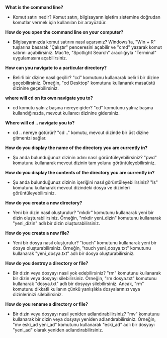 **What is the command line?**

*   Komut satırı nedir? Komut satırı, bilgisayarın işletim sistemine doğrudan komutlar vermek için kullanılan bir arayüzdür.
    
**How do you open the command line on your computer?**

*   Bilgisayarınızda komut satırını nasıl açarsınız? Windows'ta, "Win + R" tuşlarına basarak "Çalıştır" penceresini açabilir ve "cmd" yazarak komut satırını açabilirsiniz. Mac'te, "Spotlight Search" aracılığıyla "Terminal" uygulamasını açabilirsiniz.
    
**How can you navigate to a particular directory?**

*   Belirli bir dizine nasıl geçilir? "cd" komutunu kullanarak belirli bir dizine geçebilirsiniz. Örneğin, "cd Desktop" komutunu kullanarak masaüstü dizinine geçebilirsiniz.
    
**where will cd on its own navigate you to?**

*   cd komutu yalnız başına nereye gider? "cd" komutunu yalnız başına kullandığınızda, mevcut kullanıcı dizinine gidersiniz.
    
**Where will cd .. navigate you to?**

*   cd .. nereye götürür? "cd .." komutu, mevcut dizinde bir üst dizine gitmenizi sağlar.
    
**How do you display the name of the directory you are currently in?**

*   Şu anda bulunduğunuz dizinin adını nasıl görüntüleyebilirsiniz? "pwd" komutunu kullanarak mevcut dizinin tam yolunu görüntüleyebilirsiniz.
    
**How do you display the contents of the directory you are currently in?**

*   Şu anda bulunduğunuz dizinin içeriğini nasıl görüntüleyebilirsiniz? "ls" komutunu kullanarak mevcut dizindeki dosya ve dizinleri görüntüleyebilirsiniz.
    
**How do you create a new directory?**

*   Yeni bir dizin nasıl oluşturulur? "mkdir" komutunu kullanarak yeni bir dizin oluşturabilirsiniz. Örneğin, "mkdir yeni\_dizin" komutunu kullanarak "yeni\_dizin" adlı bir dizin oluşturabilirsiniz.
    
**How do you create a new file?**

*   Yeni bir dosya nasıl oluşturulur? "touch" komutunu kullanarak yeni bir dosya oluşturabilirsiniz. Örneğin, "touch yeni\_dosya.txt" komutunu kullanarak "yeni\_dosya.txt" adlı bir dosya oluşturabilirsiniz.
    
**How do you destroy a directory or file?**

*   Bir dizin veya dosyayı nasıl yok edebilirsiniz? "rm" komutunu kullanarak bir dizin veya dosyayı silebilirsiniz. Örneğin, "rm dosya.txt" komutunu kullanarak "dosya.txt" adlı bir dosyayı silebilirsiniz. Ancak, "rm" komutunu dikkatli kullanın çünkü yanlışlıkla dosyalarınızı veya dizinlerinizi silebilirsiniz.
    
**How do you rename a directory or file?**

*   Bir dizin veya dosyayı nasıl yeniden adlandırabilirsiniz? "mv" komutunu kullanarak bir dizin veya dosyayı yeniden adlandırabilirsiniz. Örneğin, "mv eski\_ad yeni\_ad" komutunu kullanarak "eski\_ad" adlı bir dosyayı "yeni\_ad" olarak yeniden adlandırabilirsiniz.